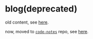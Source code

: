 # blog(deprecated)

old content, see [here](https://justajwolf.github.io/blog).

now, moved to [`code-notes`](https://github.com/justajwolf/code-notes) repo, see [here](https://blog.justajwolf.cn).
